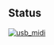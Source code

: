 ## Status

[![usb_midi](https://catalog.flipperzero.one/application/usb_midi/widget)](https://catalog.flipperzero.one/application/usb_midi/page)
